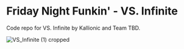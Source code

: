 # Friday Night Funkin' - VS. Infinite
Code repo for VS. Infinite by Kallionic and Team TBD.

![VS_Infinite (1) cropped](https://user-images.githubusercontent.com/48425882/198206435-ff649cc9-9b43-4344-bb32-bc4b09351ea7.png)
